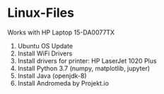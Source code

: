 # Linux-Files
Works with HP Laptop   15-DA0077TX
1) Ubuntu OS Update
2) Install WiFi Drivers
3) Install drivers for printer: HP LaserJet 1020 Plus
4) Install Python 3.7 (numpy, matplotlib, jupyter)
5) Install Java (openjdk-8)
6) Install Andromeda by Projekt.io
